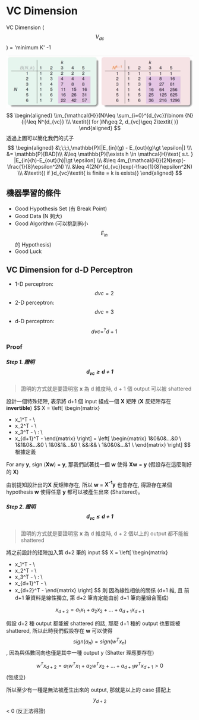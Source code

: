 # VC Dimension
VC Dimension ($$V_{dc}$$) = 'minimum K' -1

![](dc_dimension.jpg)
$$
\begin{aligned}
\\m_{\mathcal{H}}(N)\leq \sum_{i=0}^{d_{vc}}\binom {N}{i}\leq N^{d_{vc}} \\\
\textit{( for }N\geq 2, d_{vc}\geq 2\textit{ )}
\end{aligned}
$$
透過上圖可以簡化我們的式子
$$
\begin{aligned}
&\;\;\;\,\mathbb{P}[|E_{in}(g) - E_{out}(g)\gt \epsilon|] \\\
&= \mathbb{P}[BAD]\\\
&\leq \mathbb{P}[\exists h \in \mathcal{H}\text{ s.t. } |E_{in}(h)-E_{out}(h)|\gt \epsilon] \\\
&\leq 4m_{\mathcal{H}}(2N)exp(-\frac{1}{8}\epsilon^2N) \\\
&\leq 4(2N)^{d_{vc}}exp(-\frac{1}{8}\epsilon^2N) \\\
&\textit{( if }d_{vc}\textit{ is finite = k is exists)}
\end{aligned}
$$

## 機器學習的條件
* Good Hypothesis Set (有 Break Point)
* Good Data (N 夠大)
* Good Algorithm (可以挑到夠小 $$E_{in}$$ 的 Hypothesis)
* Good Luck

## VC Dimension for d-D Perceptron 
* 1-D perceptron: $$d{vc} = 2$$
* 2-D perceptron: $$d{vc} = 3$$
* d-D perceptron: $$d{vc} =^? d + 1$$

### Proof

##### Step 1. 證明 $$d_{vc} \ge d+1$$
> 證明的方式就是要證明當 **x** 為 d 維度時, d + 1 個 output 可以被 shattered

設計一個特殊矩陣, 表示將 d+1 個 input 組成一個 **X** 矩陣 (**X** 反矩陣存在 **invertible**)
$$
X =
 \left[
 \begin{matrix}
   - x_1^T - \\
   - x_2^T - \\
   - x_3^T - \\
   : \\
   - x_{d+1}^T - 
 \end{matrix}
 \right]
 =
 \left[
 \begin{matrix}
   1&0&0&...&0 \\
   1&1&0&...&0 \\
   1&0&1&...&0 \\
   &&:&& \\
   1&0&0&...&1 \\
 \end{matrix}
 \right]
$$
根據定義

For any **y**, sign (**Xw**) = **y**, 那我們試著找一個 **w** 使得 **Xw** = **y** (假設存在這麼剛好的 **X**)

由前提知設計出的**X** 反矩陣存在, 所以 **w** = **X<sup>-1</sup>y** 也會存在, 得證存在某個 hypothesis **w** 使得任意 **y** 都可以被產生出來 (Shattered)。

##### Step 2. 證明 $$d_{vc} \le d+1$$
> 證明的方式就是要證明當 **x** 為 d 維度時, d + 2 個以上的 output 都不能被 shattered

將之前設計的矩陣加入第 d+2 筆的 input
$$
X =
 \left[
 \begin{matrix}
   - x_1^T - \\
   - x_2^T - \\
   - x_3^T - \\
   : \\
   - x_{d+1}^T - \\
   - x_{d+2}^T - 
 \end{matrix}
 \right]
$$
則 因為線性相依的關係 (d+1 維, 且 前 d+1 筆資料是線性獨立, 第 d+2 筆肯定能由前 d+1 筆向量組合而成)

$$x_{d+2} = a_1x_1 + a_2x_2 + ... + a_{d+1}x_{d+1}$$

假設 d+2 種 output 都能被 shattered 的話, 那麼 d+1 種的 output 也要能被 shattered, 所以此時我們假設存在 **w** 可以使得 $$sign(a_n) = sign(w^Tx_n)$$, 因為與係數同向也僅是其中一種 output y (Shatter 理應要存在)

$$w^Tx_{d+2} = a_1w^Tx_1 + a_2w^Tx_2 + ... + a_{d+1}w^Tx_{d+1} \gt 0$$ (恆成立)

所以至少有一種是無法被產生出來的 output, 那就是以上的 case 搭配上 $$y_{d+2}$$ < 0 (反正法得證)
